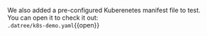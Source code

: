 
We also added a pre-configured Kuberenetes manifest file to test.  
You can open it to check it out:  
`.datree/k8s-demo.yaml`{{open}}
